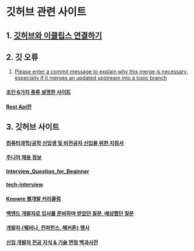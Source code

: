 # 깃허브 관련 사이트

## 1. [깃허브와 이클립스 연결하기](https://soo-vely-dev.tistory.com/12)

## 2. 깃 오류 
1) [Please enter a commit message to explain why this merge is necessary, especially if it merges an updated upstream into a topic branch](https://velog.io/@ssmin0606/%EA%B0%9C%EB%B0%9C%ED%88%B4-Please-enter-a-commit-message-to-explain-why-this-merge-is-necessary-especially-if-it-merges-an-updated-upstream-into-a-topic-branch-%ED%95%B4%EA%B2%B0%ED%95%98%EA%B8%B0-git-bash)


#### [조인 6가지 종류 설명한 사이트](https://doh-an.tistory.com/30) 
#### [Rest Api란](https://khj93.tistory.com/entry/%EB%84%A4%ED%8A%B8%EC%9B%8C%ED%81%AC-REST-API%EB%9E%80-REST-RESTful%EC%9D%B4%EB%9E%80)


## 3. 깃허브 사이트 
#### [컴퓨터과학/공학 신입생 및 비전공자 신입을 위한 지침서](https://github.com/pr0gr4m/Newbie-Guideline)
#### [주니어 채용 정보](https://github.com/jojoldu/junior-recruit-scheduler)
#### [Interview_Question_for_Beginner ](https://github.com/JaeYeopHan/Interview_Question_for_Beginner)
#### [tech-interview](https://github.com/WeareSoft/tech-interview)
#### [Knowre 웹개발 커리큘럼](https://github.com/Knowre-Dev/WebDevCurriculum)
#### [백엔드 개발자로 입사를 준비하며 받았던 질문, 예상했던 질문](https://github.com/ksundong/backend-interview-question)
#### [개발자 {웨비나, 컨퍼런스, 해커톤} 행사](https://github.com/brave-people/Dev-Event)
#### [신입 개발자 전공 지식 & 기술 면접 백과사전](https://github.com/gyoogle/tech-interview-for-developer)
